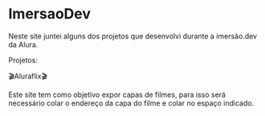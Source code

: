 # ImersaoDev

Neste site juntei alguns dos projetos que desenvolvi durante a imersão.dev da Alura.

Projetos:

🎬Aluraflix🎬

Este site tem como objetivo expor capas de filmes, para isso será necessário colar o endereço da capa do filme e colar no espaço indicado.
